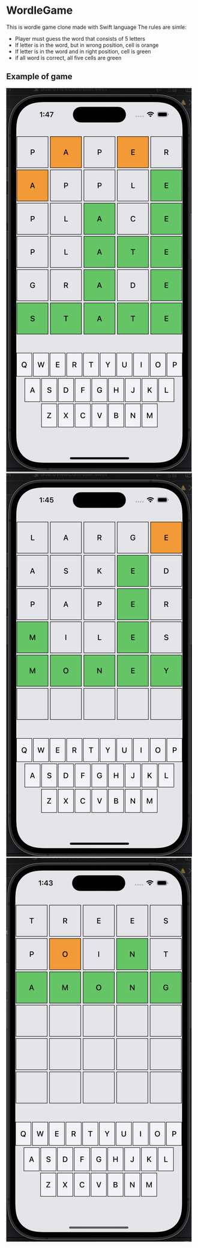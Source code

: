# WordleGame
This is wordle game clone made with Swift language
The rules are simle:
- Player must guess the word that consists of 5 letters
- If letter is in the word, but in wrong position, cell is orange
- If letter is in the word and in right position, cell is green
- if all word is correct, all five cells are green
## Example of game
![example1](https://github.com/chebelok/WordleGame/blob/main/img/screenshot1.png)
![example2](https://github.com/chebelok/WordleGame/blob/main/img/screenshot2.png)
![example3](https://github.com/chebelok/WordleGame/blob/main/img/screenshot3.png)

